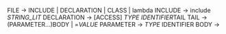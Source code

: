 FILE -> INCLUDE | DECLARATION | CLASS | lambda
INCLUDE -> include *STRING_LIT*
DECLARATION -> [ACCESS] *TYPE* *IDENTIFIER*TAIL
TAIL -> (PARAMETER...)BODY | =*VALUE*
PARAMETER -> *TYPE* IDENTIFIER
BODY ->